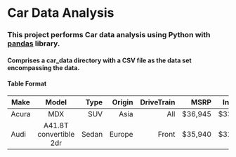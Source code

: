 # Car Data Analysis

### This project performs Car data analysis using Python with [pandas](https://pandas.pydata.org/) library.

#### Comprises a car_data directory with a CSV file as the data set encompassing the data.

#### Table Format

Make     | Model           | Type  | Origin  | DriveTrain  | MSRP | Invoice | EngineSize | Cylinders |Horsepower| MPG_City |MPG_Highway|Weight|Wheelbase|Length 
| ------------- |:-------------:| -----:|-----:|-----:|-----:|-----:|-----:|-----:|-----:|-----:|-----:|-----:|-----:|-----:|
| Acura  | MDX	 | SUV | Asia|All|$36,945|$33,337|3.5|6	|265|17|23|4451|106|189|
| Audi      | A41.8T convertible 2dr|  Sedan |Europe|Front|$35,940|$32,506	|1.8|4|170|23|30|3638|105|180|

